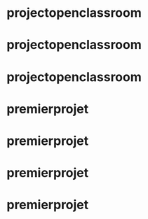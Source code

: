 # projectopenclassroom
# projectopenclassroom
# projectopenclassroom
# premierprojet
# premierprojet
# premierprojet
# premierprojet
